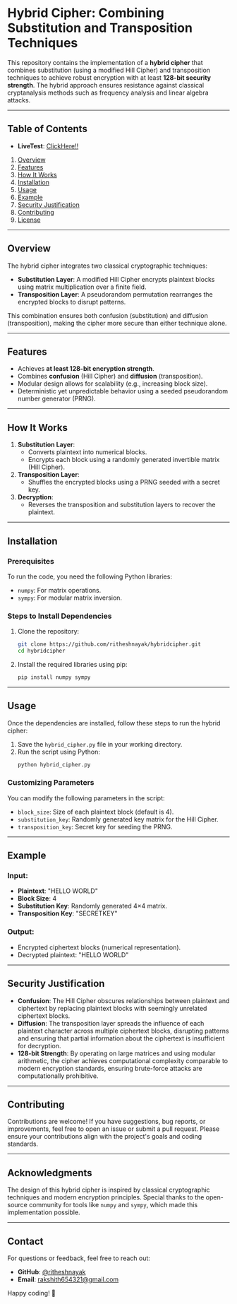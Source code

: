 # Hybrid Cipher: Combining Substitution and Transposition Techniques

This repository contains the implementation of a **hybrid cipher** that combines substitution (using a modified Hill Cipher) and transposition techniques to achieve robust encryption with at least **128-bit security strength**. The hybrid approach ensures resistance against classical cryptanalysis methods such as frequency analysis and linear algebra attacks.

---

## Table of Contents
- **LiveTest**: [ClickHere!!](https://colab.research.google.com/drive/17vjDhDzWFrAhDeZO9aHL9RqiB73NiTzn?usp=sharing)
1. [Overview](#overview)
2. [Features](#features)
3. [How It Works](#how-it-works)
4. [Installation](#installation)
5. [Usage](#usage)
6. [Example](#example)
7. [Security Justification](#security-justification)
8. [Contributing](#contributing)
9. [License](#license)

---

## Overview

The hybrid cipher integrates two classical cryptographic techniques:
- **Substitution Layer**: A modified Hill Cipher encrypts plaintext blocks using matrix multiplication over a finite field.
- **Transposition Layer**: A pseudorandom permutation rearranges the encrypted blocks to disrupt patterns.

This combination ensures both confusion (substitution) and diffusion (transposition), making the cipher more secure than either technique alone.

---

## Features

- Achieves **at least 128-bit encryption strength**.
- Combines **confusion** (Hill Cipher) and **diffusion** (transposition).
- Modular design allows for scalability (e.g., increasing block size).
- Deterministic yet unpredictable behavior using a seeded pseudorandom number generator (PRNG).

---

## How It Works

1. **Substitution Layer**:
   - Converts plaintext into numerical blocks.
   - Encrypts each block using a randomly generated invertible matrix (Hill Cipher).
2. **Transposition Layer**:
   - Shuffles the encrypted blocks using a PRNG seeded with a secret key.
3. **Decryption**:
   - Reverses the transposition and substitution layers to recover the plaintext.

---

## Installation

### Prerequisites

To run the code, you need the following Python libraries:

- `numpy`: For matrix operations.
- `sympy`: For modular matrix inversion.

### Steps to Install Dependencies

1. Clone the repository:
   ```bash
   git clone https://github.com/ritheshnayak/hybridcipher.git
   cd hybridcipher
   ```
2. Install the required libraries using pip:
   ```bash
   pip install numpy sympy
   ```

---

## Usage

Once the dependencies are installed, follow these steps to run the hybrid cipher:

1. Save the `hybrid_cipher.py` file in your working directory.
2. Run the script using Python:
   ```bash
   python hybrid_cipher.py
   ```

### Customizing Parameters

You can modify the following parameters in the script:

- `block_size`: Size of each plaintext block (default is 4).
- `substitution_key`: Randomly generated key matrix for the Hill Cipher.
- `transposition_key`: Secret key for seeding the PRNG.

---

## Example

### Input:
- **Plaintext**: "HELLO WORLD"
- **Block Size**: 4
- **Substitution Key**: Randomly generated 4×4 matrix.
- **Transposition Key**: "SECRETKEY"

### Output:
- Encrypted ciphertext blocks (numerical representation).
- Decrypted plaintext: "HELLO WORLD"

---

## Security Justification

- **Confusion**: The Hill Cipher obscures relationships between plaintext and ciphertext by replacing plaintext blocks with seemingly unrelated ciphertext blocks.
- **Diffusion**: The transposition layer spreads the influence of each plaintext character across multiple ciphertext blocks, disrupting patterns and ensuring that partial information about the ciphertext is insufficient for decryption.
- **128-bit Strength**: By operating on large matrices and using modular arithmetic, the cipher achieves computational complexity comparable to modern encryption standards, ensuring brute-force attacks are computationally prohibitive.

---

## Contributing

Contributions are welcome! If you have suggestions, bug reports, or improvements, feel free to open an issue or submit a pull request. Please ensure your contributions align with the project's goals and coding standards.

---


## Acknowledgments

The design of this hybrid cipher is inspired by classical cryptographic techniques and modern encryption principles.
Special thanks to the open-source community for tools like `numpy` and `sympy`, which made this implementation possible.

---

## Contact

For questions or feedback, feel free to reach out:

- **GitHub**: [@ritheshnayak](https://github.com/rakshith-411)
- **Email**: rakshith654321@gmail.com

Happy coding! 🔐
